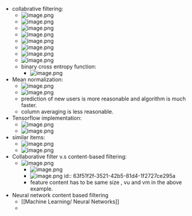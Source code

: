 - collabrative filtering:
	- ![image.png](../assets/image_1676842560109_0.png)
	- ![image.png](../assets/image_1676842715561_0.png)
	- ![image.png](../assets/image_1676842775313_0.png)
	- ![image.png](../assets/image_1676845073485_0.png)
	- ![image.png](../assets/image_1676845299702_0.png)
	- ![image.png](../assets/image_1676845397835_0.png)
	- ![image.png](../assets/image_1676845450695_0.png)
	- ![image.png](../assets/image_1676846793387_0.png)
	- binary cross entropy function:
		- ![image.png](../assets/image_1676846888849_0.png)
- Mean normalization:
	- ![image.png](../assets/image_1676901153522_0.png)
	- ![image.png](../assets/image_1676901981202_0.png)
	- prediction of new users is more reasonable and algorithm is much faster.
	- column averaging is less reasonable.
- Tensorflow implementation:
	- ![image.png](../assets/image_1676902290676_0.png)
	- ![image.png](../assets/image_1676902389881_0.png)
- similar items:
	- ![image.png](../assets/image_1676902591449_0.png)
	- ![image.png](../assets/image_1676902656739_0.png)
- Collaborative filter v.s content-based filtering:
	- ![image.png](../assets/image_1676979486800_0.png)
		- ![image.png](../assets/image_1677008686798_0.png)
		- ![image.png](../assets/image_1677009244364_0.png)
		  id:: 63f51f2f-3521-42b5-81d4-1f2727ce295a
		- feature content has to be same size , vu and vm in the above example.
- Neural network content based filtering
	- [[Machine Learning/ Neural Networks]]
	-